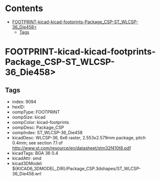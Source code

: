 



Contents
========

* [FOOTPRINT-kicad-kicad-footprints-Package_CSP-ST_WLCSP-36_Die458>](#footprint-kicad-kicad-footprints-package_csp-st_wlcsp-36_die458)
	* [Tags](#tags)

# FOOTPRINT-kicad-kicad-footprints-Package_CSP-ST_WLCSP-36_Die458>

## Tags

- index: 9094
- hexID: 
- oompType: FOOTPRINT
- oompSize: kicad
- oompColor: kicad-footprints
- oompDesc: Package_CSP
- oompIndex: ST_WLCSP-36_Die458
- kicadDesc: WLCSP-36, 6x6 raster, 2.553x2.579mm package, pitch 0.4mm; see section 7.1 of http://www.st.com/resource/en/datasheet/stm32f410t8.pdf
- kicadTags: BGA 36 0.4
- kicadAttr: smd
- kicad3DModel: ${KICAD6_3DMODEL_DIR}/Package_CSP.3dshapes/ST_WLCSP-36_Die458.wrl
